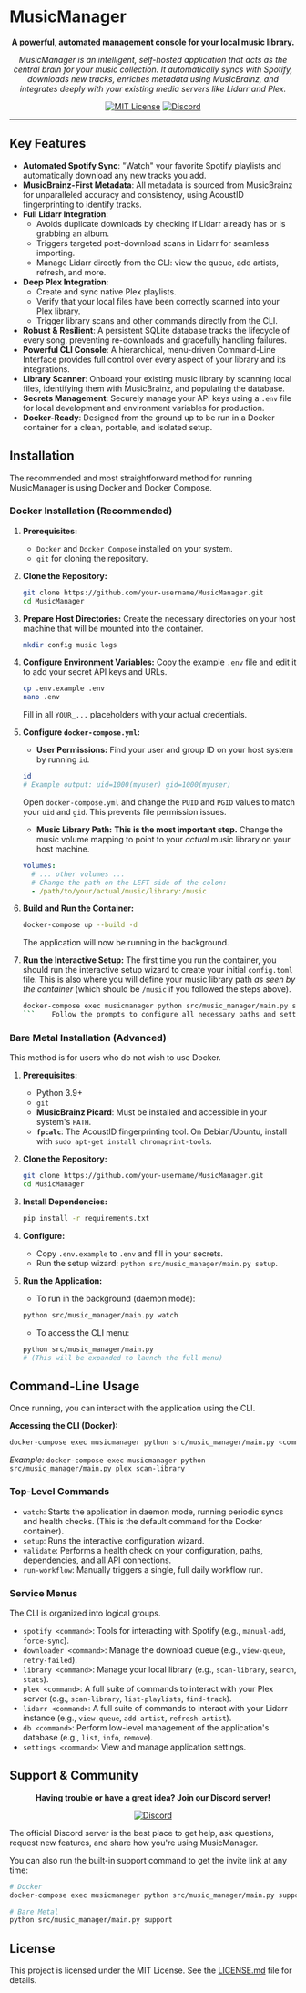 # MusicManager

<div align="center">

**A powerful, automated management console for your local music library.**

*MusicManager is an intelligent, self-hosted application that acts as the central brain for your music collection. It automatically syncs with Spotify, downloads new tracks, enriches metadata using MusicBrainz, and integrates deeply with your existing media servers like Lidarr and Plex.*

[![MIT License](https://img.shields.io/badge/License-MIT-green.svg?style=for-the-badge)](LICENSE.md)
[![Discord](https://img.shields.io/discord/1431128260271673386?label=Community&logo=discord&style=for-the-badge)](https://discord.gg/xYPq5dYZnC)

</div>

---

## Key Features

*   **Automated Spotify Sync**: "Watch" your favorite Spotify playlists and automatically download any new tracks you add.
*   **MusicBrainz-First Metadata**: All metadata is sourced from MusicBrainz for unparalleled accuracy and consistency, using AcoustID fingerprinting to identify tracks.
*   **Full Lidarr Integration**:
    *   Avoids duplicate downloads by checking if Lidarr already has or is grabbing an album.
    *   Triggers targeted post-download scans in Lidarr for seamless importing.
    *   Manage Lidarr directly from the CLI: view the queue, add artists, refresh, and more.
*   **Deep Plex Integration**:
    *   Create and sync native Plex playlists.
    *   Verify that your local files have been correctly scanned into your Plex library.
    *   Trigger library scans and other commands directly from the CLI.
*   **Robust & Resilient**: A persistent SQLite database tracks the lifecycle of every song, preventing re-downloads and gracefully handling failures.
*   **Powerful CLI Console**: A hierarchical, menu-driven Command-Line Interface provides full control over every aspect of your library and its integrations.
*   **Library Scanner**: Onboard your existing music library by scanning local files, identifying them with MusicBrainz, and populating the database.
*   **Secrets Management**: Securely manage your API keys using a `.env` file for local development and environment variables for production.
*   **Docker-Ready**: Designed from the ground up to be run in a Docker container for a clean, portable, and isolated setup.

## Installation

The recommended and most straightforward method for running MusicManager is using Docker and Docker Compose.

### Docker Installation (Recommended)

1.  **Prerequisites:**
    *   `Docker` and `Docker Compose` installed on your system.
    *   `git` for cloning the repository.

2.  **Clone the Repository:**
    ```bash
    git clone https://github.com/your-username/MusicManager.git
    cd MusicManager
    ```

3.  **Prepare Host Directories:**
    Create the necessary directories on your host machine that will be mounted into the container.
    ```bash
    mkdir config music logs
    ```

4.  **Configure Environment Variables:**
    Copy the example `.env` file and edit it to add your secret API keys and URLs.
    ```bash
    cp .env.example .env
    nano .env
    ```
    Fill in all `YOUR_...` placeholders with your actual credentials.

5.  **Configure `docker-compose.yml`:**
    *   **User Permissions:** Find your user and group ID on your host system by running `id`.
      ```bash
      id
      # Example output: uid=1000(myuser) gid=1000(myuser)
      ```
      Open `docker-compose.yml` and change the `PUID` and `PGID` values to match your `uid` and `gid`. This prevents file permission issues.
    *   **Music Library Path:** **This is the most important step.** Change the music volume mapping to point to your *actual* music library on your host machine.
      ```yaml
      volumes:
        # ... other volumes ...
        # Change the path on the LEFT side of the colon:
        - /path/to/your/actual/music/library:/music
      ```

6.  **Build and Run the Container:**
    ```bash
    docker-compose up --build -d
    ```
    The application will now be running in the background.

7.  **Run the Interactive Setup:**
    The first time you run the container, you should run the interactive setup wizard to create your initial `config.toml` file. This is also where you will define your music library path *as seen by the container* (which should be `/music` if you followed the steps above).
    ```bash
    docker-compose exec musicmanager python src/music_manager/main.py setup
    ```    Follow the prompts to configure all necessary paths and settings.

### Bare Metal Installation (Advanced)

This method is for users who do not wish to use Docker.

1.  **Prerequisites:**
    *   Python 3.9+
    *   `git`
    *   **MusicBrainz Picard**: Must be installed and accessible in your system's `PATH`.
    *   **`fpcalc`**: The AcoustID fingerprinting tool. On Debian/Ubuntu, install with `sudo apt-get install chromaprint-tools`.

2.  **Clone the Repository:**
    ```bash
    git clone https://github.com/your-username/MusicManager.git
    cd MusicManager
    ```

3.  **Install Dependencies:**
    ```bash
    pip install -r requirements.txt
    ```

4.  **Configure:**
    *   Copy `.env.example` to `.env` and fill in your secrets.
    *   Run the setup wizard: `python src/music_manager/main.py setup`.

5.  **Run the Application:**
    *   To run in the background (daemon mode):
      ```bash
      python src/music_manager/main.py watch
      ```
    *   To access the CLI menu:
      ```bash
      python src/music_manager/main.py
      # (This will be expanded to launch the full menu)
      ```

## Command-Line Usage

Once running, you can interact with the application using the CLI.

**Accessing the CLI (Docker):**
```bash
docker-compose exec musicmanager python src/music_manager/main.py <command>
```
*Example:* `docker-compose exec musicmanager python src/music_manager/main.py plex scan-library`

### Top-Level Commands

*   `watch`: Starts the application in daemon mode, running periodic syncs and health checks. (This is the default command for the Docker container).
*   `setup`: Runs the interactive configuration wizard.
*   `validate`: Performs a health check on your configuration, paths, dependencies, and all API connections.
*   `run-workflow`: Manually triggers a single, full daily workflow run.

### Service Menus

The CLI is organized into logical groups.

*   `spotify <command>`: Tools for interacting with Spotify (e.g., `manual-add`, `force-sync`).
*   `downloader <command>`: Manage the download queue (e.g., `view-queue`, `retry-failed`).
*   `library <command>`: Manage your local library (e.g., `scan-library`, `search`, `stats`).
*   `plex <command>`: A full suite of commands to interact with your Plex server (e.g., `scan-library`, `list-playlists`, `find-track`).
*   `lidarr <command>`: A full suite of commands to interact with your Lidarr instance (e.g., `view-queue`, `add-artist`, `refresh-artist`).
*   `db <command>`: Perform low-level management of the application's database (e.g., `list`, `info`, `remove`).
*   `settings <command>`: View and manage application settings.

## Support & Community

<div align="center">

**Having trouble or have a great idea? Join our Discord server!**

[![Discord](https://img.shields.io/discord/YOUR_DISCORD_SERVER_ID?label=Join%20the%20Community&logo=discord&style=for-the-badge&logoColor=white)](https://discord.gg/YOUR_INVITE_CODE)

</div>

The official Discord server is the best place to get help, ask questions, request new features, and share how you're using MusicManager.

You can also run the built-in support command to get the invite link at any time:
```bash
# Docker
docker-compose exec musicmanager python src/music_manager/main.py support

# Bare Metal
python src/music_manager/main.py support
```

## License

This project is licensed under the MIT License. See the [LICENSE.md](LICENSE.md) file for details.